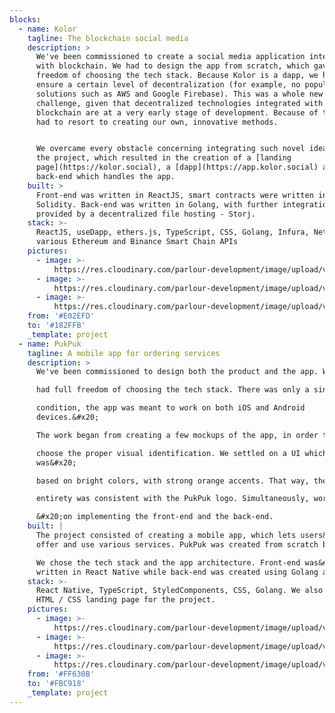 ```yaml
---
blocks:
  - name: Kolor
    tagline: The blockchain social media
    description: >
      We've been commissioned to create a social media application integrated
      with blockchain. We had to design the app from scratch, which gave us full
      freedom of choosing the tech stack. Because Kolor is a dapp, we had to
      ensure a certain level of decentralization (for example, no popular
      solutions such as AWS and Google Firebase). This was a whole new
      challenge, given that decentralized technologies integrated with
      blockchain are at a very early stage of development. Because of that, we
      had to resort to creating our own, innovative methods.


      We overcame every obstacle concerning integrating such novel ideas into
      the project, which resulted in the creation of a [landing
      page](https://kolor.social), a [dapp](https://app.kolor.social) and a
      back-end which handles the app.
    built: >
      Front-end was written in ReactJS, smart contracts were written in  
      Solidity. Back-end was written in Golang, with further integration 
      provided by a decentralized file hosting - Storj.
    stack: >-
      ReactJS, useDapp, ethers.js, TypeScript, CSS, Golang, Infura, Netflify,
      various Ethereum and Binance Smart Chain APIs
    pictures:
      - image: >-
          https://res.cloudinary.com/parlour-development/image/upload/v1656273509/projects/kolor2_w5ut0j.webp
      - image: >-
          https://res.cloudinary.com/parlour-development/image/upload/v1656273509/projects/kolor1_paqilw.webp
      - image: >-
          https://res.cloudinary.com/parlour-development/image/upload/v1656273509/projects/kolor3_cxgxvz.webp
    from: '#E02EFD'
    to: '#182FFB'
    _template: project
  - name: PukPuk
    tagline: A mobile app for ordering services
    description: >
      We've been commissioned to design both the product and the app. We&#x20;

      had full freedom of choosing the tech stack. There was only a single&#x20;

      condition, the app was meant to work on both iOS and Android
      devices.&#x20;

      The work began from creating a few mockups of the app, in order to&#x20;

      choose the proper visual identification. We settled on a UI which
      was&#x20;

      based on bright colors, with strong orange accents. That way, the&#x20;

      entirety was consistent with the PukPuk logo. Simultaneously, work began

      &#x20;on implementing the front-end and the back-end.
    built: |
      The project consisted of creating a mobile app, which lets users&#x20;
      offer and use various services. PukPuk was created from scratch by us.

      We chose the tech stack and the app architecture. Front-end was&#x20;
      written in React Native while back-end was created using Golang and AWS.
    stack: >-
      React Native, TypeScript, StyledComponents, CSS, Golang. We also built an
      HTML / CSS landing page for the project.
    pictures:
      - image: >-
          https://res.cloudinary.com/parlour-development/image/upload/v1656268499/projects/ppscreens_ueqian.webp
      - image: >-
          https://res.cloudinary.com/parlour-development/image/upload/v1656268499/projects/ppbanner_e5gvjw.webp
      - image: >-
          https://res.cloudinary.com/parlour-development/image/upload/v1656268499/projects/pplogo_mciewo.webp
    from: '#FF630B'
    to: '#FBC918'
    _template: project
---
```


